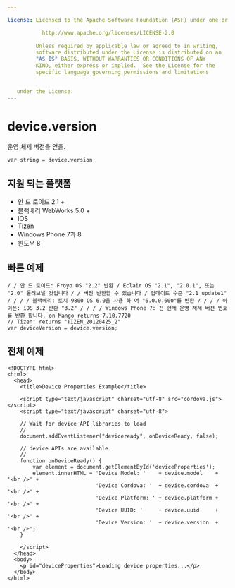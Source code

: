 ```yaml
---

license: Licensed to the Apache Software Foundation (ASF) under one or more contributor license agreements. See the NOTICE file distributed with this work for additional information regarding copyright ownership. The ASF licenses this file to you under the Apache License, Version 2.0 (the "License"); you may not use this file except in compliance with the License. You may obtain a copy of the License at

           http://www.apache.org/licenses/LICENSE-2.0
    
         Unless required by applicable law or agreed to in writing,
         software distributed under the License is distributed on an
         "AS IS" BASIS, WITHOUT WARRANTIES OR CONDITIONS OF ANY
         KIND, either express or implied.  See the License for the
         specific language governing permissions and limitations
    

   under the License.
---
```


# device.version

운영 체제 버전을 얻을.

    var string = device.version;
    

## 지원 되는 플랫폼

*   안 드 로이드 2.1 +
*   블랙베리 WebWorks 5.0 +
*   iOS
*   Tizen
*   Windows Phone 7과 8
*   윈도우 8

## 빠른 예제

    / / 안 드 로이드: Froyo OS "2.2" 반환 / Eclair OS "2.1", "2.0.1", 또는 "2.0" 돌려보낼 것입니다 / / 버전 반환할 수 있습니다 / 업데이트 수준 "2.1 update1" / / / / 블랙베리: 토치 9800 OS 6.0을 사용 하 여 "6.0.0.600"를 반환 / / / / 아이폰: iOS 3.2 반환 "3.2" / / / / Windows Phone 7: 전 현재 운영 체제 버전 번호를 반환 합니다. on Mango returns 7.10.7720
    // Tizen: returns "TIZEN_20120425_2"
    var deviceVersion = device.version;
    

## 전체 예제

    <!DOCTYPE html>
    <html>
      <head>
        <title>Device Properties Example</title>
    
        <script type="text/javascript" charset="utf-8" src="cordova.js"></script>
        <script type="text/javascript" charset="utf-8">
    
        // Wait for device API libraries to load
        //
        document.addEventListener("deviceready", onDeviceReady, false);
    
        // device APIs are available
        //
        function onDeviceReady() {
            var element = document.getElementById('deviceProperties');
            element.innerHTML = 'Device Model: '    + device.model    + '<br />' +
                                'Device Cordova: '  + device.cordova  + '<br />' +
                                'Device Platform: ' + device.platform + '<br />' +
                                'Device UUID: '     + device.uuid     + '<br />' +
                                'Device Version: '  + device.version  + '<br />';
        }
    
        </script>
      </head>
      <body>
        <p id="deviceProperties">Loading device properties...</p>
      </body>
    </html>